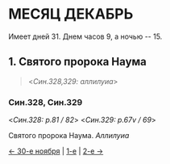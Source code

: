 
# МЕСЯЦ ДЕКАБРЬ

Имеет дней 31. Днем часов 9, а ночью -- 15.

## 1. Святого пророка Наума 

> <*Син.328,329: аллилуиа*>

### Син.328, Син.329

<*Син.328: p.81 / 82*>
<*Син.329: p.67v / 69*>

Святого пророка Наума. *Аллилуиа*

[← 30-е ноября](../11_november/11_30_SAB.ru.md) | [1-е](README.md#1-й) | [2-е →](12_02_SAB.ru.md)
